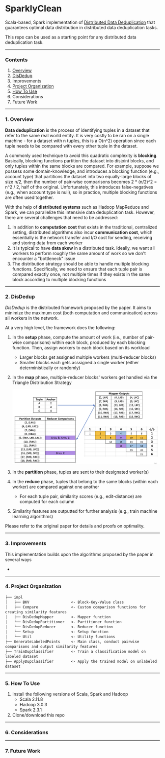 # SparklyClean

Scala-based, Spark implementation of [Distributed Data Deduplication](http://www.vldb.org/pvldb/vol9/p864-chu.pdf) that guarantees optimal data distribution in distributed data deduplication tasks.

This repo can be used as a starting point for any distributed data deduplication task.

---

### Contents

1. [Overview](https://github.com/david-siqi-liu/sparklyclean#1-overview)
2. [DisDedup](https://github.com/david-siqi-liu/sparklyclean#2-disdedup)
3. Improvements
4. [Project Organization](https://github.com/david-siqi-liu/sparklyclean#project-organization)
5. [How To Use](https://github.com/david-siqi-liu/sparklyclean#how-to-use)
6. Considerations
7. Future Work

---

### 1. Overview

**Data deduplication** is the process of identifying tuples in a dataset that refer to the same real world entity. It is very costly to be ran on a single machine - for a dataset with n tuples, this is a O(n^2) operation since each tuple needs to be compared with every other tuple in the dataset.

A commonly used technique to avoid this quadratic complexity is **blocking**. Basically, blocking functions partition the dataset into disjoint blocks, and only tuples within the same blocks are compared. For example, suppose we possess some domain-knowledge, and introduces a blocking function (e.g., account type) that partitions the dataset into two equally-large blocks of size n/2, then the number of pair-wise comparisons becomes 2 * (n/2)^2 = n^2 / 2, half of the original. Unfortunately, this introduces false-negatives (e.g., when account type is null), so in practice, multiple blocking functions are often used together.

With the help of **distributed systems** such as Hadoop MapReduce and Spark, we can parallelize this intensivie data deduplication task. However, there are several challenges that need to be addressed:

1. In addition to **computation cost** that exists in the traditional, centralized setting, distributed algorithms also incur **communication cost**, which essentially is the network transfer and I/O cost for sending, receiving and storing data from each worker
2. It is typical to have **data skew** in a distributed task. Ideally, we want all workers to perform roughly the same amount of work so we don't encounter a "bottleneck" issue
3. The distribution strategy should be able to handle multiple blocking functions. Specifically, we need to ensure that each tuple pair is compared exactly once, not multiple times if they exists in the same block according to multiple blocking functions

---

### 2. DisDedup

*DisDedup* is the distributed framework proposed by the paper. It aims to minimize the maximum cost (both computation and communication) across all workers in the network.

At a very high level, the framework does the following:

1. In the **setup** phase, compute the amount of work (i.e., number of pair-wise comparisons) within each block, produced by each blocking function. Then, assign workers to each block based on its workload
   - Larger blocks get assigned multiple workers (multi-reducer blocks)
   - Smaller blocks each gets asssigned a single worker (either deterministically or randomly)
   
2. In the **map** phase, multiple-reducer blocks' workers get handled via the Triangle Distribution Strategy

   ![triangle-distribution](pics/triangle-distribution.png)

3. In the **partition** phase, tuples are sent to their designated worker(s)

4. In the **reduce** phase, tuples that belong to the same blocks (within each worker) are compared against one another

   - For each tuple pair, similarity scores (e.g., edit-distance) are computed for each column

5. Similarity features are outputted for further analysis (e.g., train machine learning algorithms)

Please refer to the original paper for details and proofs on optimality.

---

### 3. Improvements

This implementation builds upon the algorithms proposed by the paper in several ways

- 

---

### 4. Project Organization

```
├── impl
│   ├── BKV                   <- Block-Key-Value class
│   ├── Compare               <- Custom comparison functions for creating similarity features
│   ├── DisDedupMapper        <- Mapper function
│   └── DisDedupPartitioner   <- Partitioner function
│   └── DisDedupReducer       <- Reducer function
│   └── Setup                 <- Setup function
│   └── Util                  <- Utility functions
├── GenerateLabeledPoints     <- Main class, conduct pairwise comparisons and output similarity features
├── TrainDupClassifier        <- Train a classification model on labeled dataset
├── ApplyDupClassifier        <- Apply the trained model on unlabeled dataset
```

---

### 5. How To Use

1. Install the following versions of Scala, Spark and Hadoop
   - Scala 2.11.8
   - Hadoop 3.0.3
   - Spark 2.3.1
2. Clone/download this repo

---

### 6. Considerations

---

### 7. Future Work

